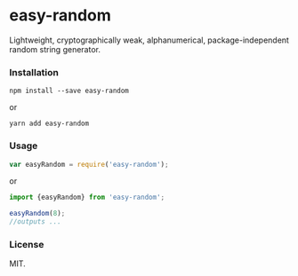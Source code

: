# easy-random

Lightweight, cryptographically weak, alphanumerical, package-independent random string generator.

### Installation

`npm install --save easy-random`

or

`yarn add easy-random`

### Usage

```javascript
var easyRandom = require('easy-random');
```
or

```javascript
import {easyRandom} from 'easy-random';
```

```javascript
easyRandom(8);
//outputs ...
```

### License

MIT.